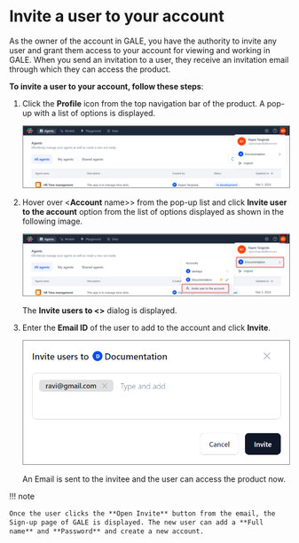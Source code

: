 # Invite a user to your account

As the owner of the account in GALE, you have the authority to invite any user and grant them access to your account for viewing and working in GALE. When you send an invitation to a user, they receive an invitation email through which they can access the product.

**To invite a user to your account, follow these steps**:


1. Click the **Profile** icon from the top navigation bar of the product. A pop-up with a list of options is displayed.

    <img src="../images/profile-icon.png" alt="Profile Icon" title="Profile Icon" style="border: 1px solid gray; zoom:80%;">

1. Hover over <**Account** name>> from the pop-up list and click **Invite user to the account** option from the list of options displayed as shown in the following image.

    <img src="../images/invite-user-to-account.png" alt="Invite User to Account" title="Invite User to Account" style="border: 1px solid gray; zoom:80%;">

    The **Invite users to &lt;<account name>>** dialog is displayed.

1. Enter the **Email ID** of the user to add to the account and click **Invite**.

    <img src="../images/add-user-id-to-invite.png" alt="Add User ID to Invite" title="Add User ID to Invite" style="border: 1px solid gray; zoom:80%;">

    An Email is sent to the invitee and the user can access the product now.

!!! note

    Once the user clicks the **Open Invite** button from the email, the Sign-up page of GALE is displayed. The new user can add a **Full name** and **Password** and create a new account.

